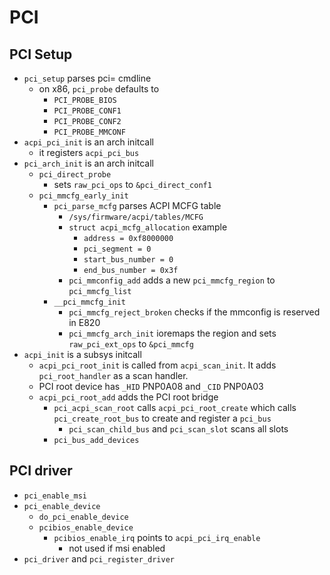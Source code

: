 PCI
===

## PCI Setup

- `pci_setup` parses pci= cmdline
  - on x86, `pci_probe` defaults to
    - `PCI_PROBE_BIOS`
    - `PCI_PROBE_CONF1`
    - `PCI_PROBE_CONF2`
    - `PCI_PROBE_MMCONF`
- `acpi_pci_init` is an arch initcall
  - it registers `acpi_pci_bus`
- `pci_arch_init` is an arch initcall
  - `pci_direct_probe`
    - sets `raw_pci_ops` to `&pci_direct_conf1`
  - `pci_mmcfg_early_init`
    - `pci_parse_mcfg` parses ACPI MCFG table
      - `/sys/firmware/acpi/tables/MCFG`
      - `struct acpi_mcfg_allocation` example
        - `address = 0xf8000000`
        - `pci_segment = 0`
        - `start_bus_number = 0`
        - `end_bus_number = 0x3f`
      - `pci_mmconfig_add` adds a new `pci_mmcfg_region` to `pci_mmcfg_list`
    - `__pci_mmcfg_init`
      - `pci_mmcfg_reject_broken` checks if the mmconfig is reserved in E820
      - `pci_mmcfg_arch_init` ioremaps the region and sets `raw_pci_ext_ops`
      	to `&pci_mmcfg`
- `acpi_init` is a subsys initcall
  - `acpi_pci_root_init` is called from `acpi_scan_init`.  It adds
    `pci_root_handler` as a scan handler.
  - PCI root device has `_HID` PNP0A08 and `_CID` PNP0A03
  - `acpi_pci_root_add` adds the PCI root bridge
    - `pci_acpi_scan_root` calls `acpi_pci_root_create` which calls
      `pci_create_root_bus` to create and register a `pci_bus`
      - `pci_scan_child_bus` and `pci_scan_slot` scans all slots
    - `pci_bus_add_devices`

## PCI driver

- `pci_enable_msi`
- `pci_enable_device`
  - `do_pci_enable_device`
  - `pcibios_enable_device`
    - `pcibios_enable_irq` points to `acpi_pci_irq_enable`
      - not used if msi enabled
- `pci_driver` and `pci_register_driver`
